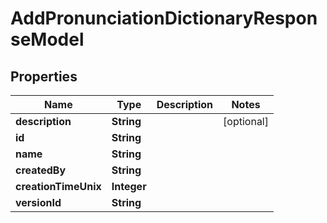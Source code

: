 

# AddPronunciationDictionaryResponseModel


## Properties

| Name | Type | Description | Notes |
|------------ | ------------- | ------------- | -------------|
|**description** | **String** |  |  [optional] |
|**id** | **String** |  |  |
|**name** | **String** |  |  |
|**createdBy** | **String** |  |  |
|**creationTimeUnix** | **Integer** |  |  |
|**versionId** | **String** |  |  |



